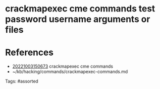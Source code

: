 # crackmapexec cme commands test password username arguments or files

# References
- [20221003150673](/zet/20221003150673/) crackmapexec cme commands
- ~/kb/hacking/commands/crackmapexec-commands.md

Tags:
    #assorted

